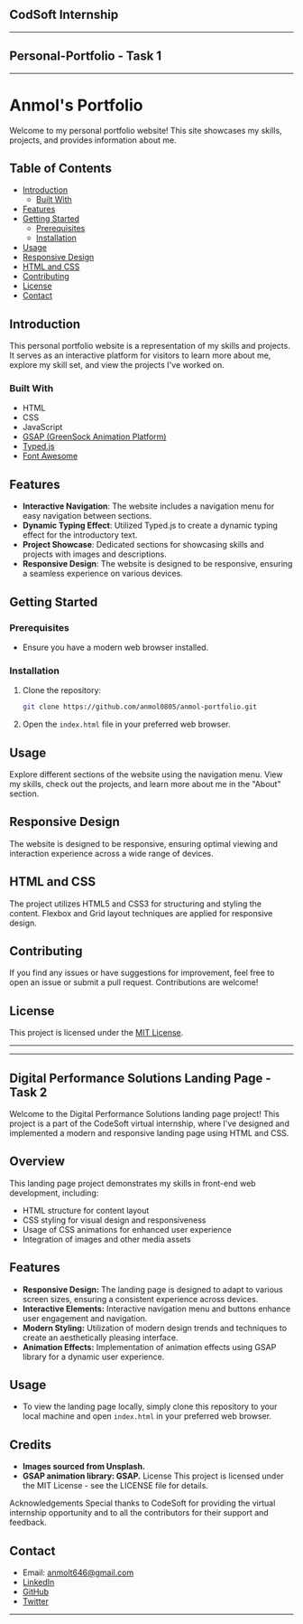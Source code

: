 ## CodSoft Internship
---
## Personal-Portfolio - Task 1
---
# Anmol's Portfolio

Welcome to my personal portfolio website! This site showcases my skills, projects, and provides information about me.

## Table of Contents

- [Introduction](#introduction)
  - [Built With](#built-with)
- [Features](#features)
- [Getting Started](#getting-started)
  - [Prerequisites](#prerequisites)
  - [Installation](#installation)
- [Usage](#usage)
- [Responsive Design](#responsive-design)
- [HTML and CSS](#html-and-css)
- [Contributing](#contributing)
- [License](#license)
- [Contact](#contact)

## Introduction

This personal portfolio website is a representation of my skills and projects. It serves as an interactive platform for visitors to learn more about me, explore my skill set, and view the projects I've worked on.

### Built With

- HTML
- CSS
- JavaScript
- [GSAP (GreenSock Animation Platform)](https://greensock.com/gsap/)
- [Typed.js](https://github.com/mattboldt/typed.js/)
- [Font Awesome](https://fontawesome.com/)

## Features

- **Interactive Navigation**: The website includes a navigation menu for easy navigation between sections.
- **Dynamic Typing Effect**: Utilized Typed.js to create a dynamic typing effect for the introductory text.
- **Project Showcase**: Dedicated sections for showcasing skills and projects with images and descriptions.
- **Responsive Design**: The website is designed to be responsive, ensuring a seamless experience on various devices.

## Getting Started

### Prerequisites

- Ensure you have a modern web browser installed.

### Installation

1. Clone the repository:
   ```sh
   git clone https://github.com/anmol0805/anmol-portfolio.git
   ```

2. Open the `index.html` file in your preferred web browser.

## Usage

Explore different sections of the website using the navigation menu. View my skills, check out the projects, and learn more about me in the "About" section.

## Responsive Design

The website is designed to be responsive, ensuring optimal viewing and interaction experience across a wide range of devices.

## HTML and CSS

The project utilizes HTML5 and CSS3 for structuring and styling the content. Flexbox and Grid layout techniques are applied for responsive design.

## Contributing

If you find any issues or have suggestions for improvement, feel free to open an issue or submit a pull request. Contributions are welcome!

## License

This project is licensed under the [MIT License](LICENSE).

---------
---------
## Digital Performance Solutions Landing Page - Task 2

Welcome to the Digital Performance Solutions landing page project! This project is a part of the CodeSoft virtual internship, where I've designed and implemented a modern and responsive landing page using HTML and CSS.

## Overview

This landing page project demonstrates my skills in front-end web development, including:

- HTML structure for content layout
- CSS styling for visual design and responsiveness
- Usage of CSS animations for enhanced user experience
- Integration of images and other media assets

## Features

- **Responsive Design:** The landing page is designed to adapt to various screen sizes, ensuring a consistent experience across devices.
- **Interactive Elements:** Interactive navigation menu and buttons enhance user engagement and navigation.
- **Modern Styling:** Utilization of modern design trends and techniques to create an aesthetically pleasing interface.
- **Animation Effects:** Implementation of animation effects using GSAP library for a dynamic user experience.


## Usage

- To view the landing page locally, simply clone this repository to your local machine and open `index.html` in your preferred web browser.

## Credits
- **Images sourced from Unsplash.**
- **GSAP animation library: GSAP.**
License
This project is licensed under the MIT License - see the LICENSE file for details.

Acknowledgements
Special thanks to CodeSoft for providing the virtual internship opportunity and to all the contributors for their support and feedback.

## Contact

- Email: anmolt646@gmail.com
- [LinkedIn](https://www.linkedin.com/in/anmol646/)
- [GitHub](https://github.com/anmol0805)
- [Twitter](https://twitter.com/_thakuranmol_)

---
